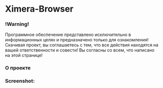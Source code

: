 # Ximera-Browser

### !Warning!
Программное обеспечение представлено исключительно в информационных целях и предназначено только для ознакомления!
Скачивая проект, вы соглашаетесь с тем, что все действия находятся на вашей ответственности и совести!
Вы согласны со всем, что написано на этой странице!

### О проекте


### Screenshot:
